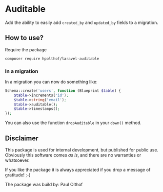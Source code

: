 # Auditable
Add the ability to easily add ```created_by``` and ```updated_by``` fields
to a migration.

## How to use?
Require the package

```bash
composer require hpolthof/laravel-auditable
```

### In a migration
In a migration you can now do something like:

```php
Schema::create('users', function (Blueprint $table) {
    $table->increments('id');
    $table->string('email');
    $table->auditable();
    $table->timestamps();
});
```

You can also use the function ```dropAuditable``` in your ```down()``` method.

## Disclaimer
This package is used for internal development, but published for public use. 
Obviously this software comes *as is*, and there are no warranties or whatsoever.

If you like the package it is always appreciated if you drop a message of gratitude! ;-)

The package was build by: Paul Olthof
